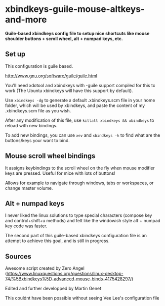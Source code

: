 # xbindkeys-guile-mouse-altkeys-and-more

**Guile-based xbindkeys config file to setup nice shortcuts like mouse shoulder buttons + scroll wheel, alt + numpad keys, etc.**

## Set up

This configuration is guile based.

http://www.gnu.org/software/guile/guile.html

You'll need xdotool and xbindkeys with -guile support compiled for this to work (The Ubuntu xbindkeys will have this support by default).

Use `xbindkeys -dg` to generate a default .xbindkeys.scm file in your home folder, which will be used by xbindkeys, and paste the content of my .xbindkeys.scm file as you wish.

After any modification of this file, use `killall xbindkeys && xbindkeys` to reload with new bindings.

To add new bindings, you can use `xev` and `xbindkeys -k` to find what are the buttons/keys your want to bind.

## Mouse scroll wheel bindings

It assigns keybindings to the scroll wheel on the fly when mouse modifier keys are pressed. Useful for mice with lots of buttons!

Allows for example to navigate through windows, tabs or workspaces, or change master volume.

## Alt + numpad keys 

I never liked the linux solutions to type special characters (compose key and control+shift+u methods) and felt like the windowish style alt + numpad key code was faster.

The second part of this guile-based xbindkeys configuration file is an attempt to achieve this goal, and is still in progress.

## Sources

Awesome script created by Zero Angel (https://www.linuxquestions.org/questions/linux-desktop-74/%5Bxbindkeys%5D-advanced-mouse-binds-4175428297/)

Edited and further developped by Martin Genet

This couldnt have been possible without seeing Vee Lee's configuration file
